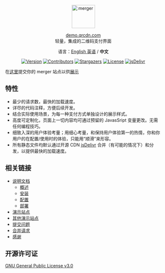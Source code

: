 <p align="center">
  <a href="https://merger.qrcdn.com">
    <img alt="merger" src="https://ae01.alicdn.com/kf/HTB1M9ondUKF3KVjSZFE760ExFXae.png" height="75">
  </a>
</p>

<p align="center">
<a href="https://demo.qrcdn.com">demo.qrcdn.com</a>
<br>
轻量，集成的二维码支付界面
</p>
<p align="center">
语言：<a href="/README.md">English 英语</a> / <strong>中文</strong>
</p>


<p align="center">
<a href="https://github.com/hifocus/merger/releases"><img alt="Version" src="https://img.shields.io/github/release/hifocus/merger/all.svg?style=flat-square"/></a>
<a href="https://github.com/hifocus/merger/graphs/contributors"><img alt="Contributors" src="https://img.shields.io/github/contributors/hifocus/merger.svg?style=flat-square"/></a>
<a href="https://github.com/hifocus/merger/stargazers"><img alt="Stargazers" src="https://img.shields.io/github/stars/hifocus/merger.svg?style=flat-square"/></a>
<a href="https://github.com/hifocus/merger/blob/master/LICENSE"><img alt="License" src="https://img.shields.io/github/license/hifocus/merger.svg?style=flat-square"/></a>
<a href="https://www.jsdelivr.com/package/gh/hifocus/merger"><img alt="jsDelivr" src="https://data.jsdelivr.com/v1/package/gh/hifocus/merger/badge"/></a>
</p>

在[这里](https://github.com/hifocus/merger/issues/4)提交你的 merger 站点以供[展示](https://merger.qrcdn.com/#/?id=%e5%85%b6%e4%bb%96%e6%bc%94%e7%a4%ba%e7%ab%99%e7%82%b9)

## 特性

- 最少的请求数，最快的加载速度。
- 详尽的代码注释，方便后续开发。
- 结合实际使用场景，为每一种支付方式单独设计的展示样式。
- 高度可定制化，页面上一切内容均可通过预留的 JavasSript 变量更改。无需任何编程技巧。
- 细致入深的用户体验考量；用细心考量，和保持用户体验第一的热情，你和你用户的在配置/使用时的体验，只能用“顺滑”来形容。
- 所有静态文件均默认通过开源 CDN [jsDelivr](https://www.jsdelivr.com) 合并（有可能的情况下）和分发，以提供最快的加载速度。

## 相关链接

- [说明文档](https://merger.qrcdn.com/cn/categories/docs/)
  - [概述](https://merger.qrcdn.com/docs/introduction)
  - [安装](https://merger.qrcdn.com/docs/install)
  - [配置](https://merger.qrcdn.com/docs/configure)
  - [部署](https://merger.qrcdn.com/docs/deploy)
- [演示站点](https://demo.qrcdn.com)
- [其他演示站点](https://merger.qrcdn.com/cn/docs/introduction#%E5%85%B6%E4%BB%96%E6%BC%94%E7%A4%BA%E7%AB%99%E7%82%B9)
- [提交问题](https://github.com/hifocus/merger/issues)
- [合并请求](https://github.com/hifocus/merger/pulls)
- [感谢](https://merger.qrcdn.com/cn/docs/introduction#%E6%84%9F%E8%B0%A2)

## 开源许可证

[GNU General Public License v3.0](https://github.com/hifocus/merger/blob/master/LICENSE)
